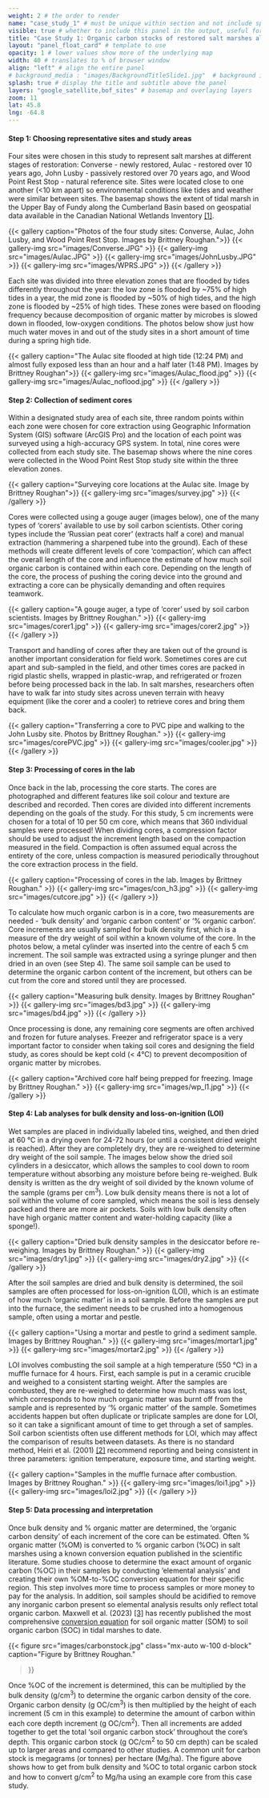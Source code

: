 ```yaml
---
weight: 2 # the order to render
name: "case_study_1" # must be unique within section and not include special characters
visible: true # whether to include this panel in the output, useful for testing
title: "Case Study 1: Organic carbon stocks of restored salt marshes along the upper Bay of Fundy"
layout: "panel_float_card" # template to use
opacity: 1 # lower values show more of the underlying map
width: 40 # translates to % of browser window
align: "left" # align the entire panel
# background_media : "images/BackgroundTitleSlide1.jpg"  # background image rendered behind the panel, covering map
splash: true # display the title and subtitle above the panel
layers: "google_satellite,bof_sites" # basemap and overlaying layers
zoom: 11
lat: 45.8
lng: -64.8
---
```


<!-- ### Case Study 1: Organic carbon stocks of restored salt marshes along the upper Bay of Fundy -->

#### Step 1:  Choosing representative sites and study areas

<!--Four study sites in the Upper Bay of Fundy along the Cumberland Basin were chosen to represent salt marshes at different stages of restoration:  Converse - newly restored, Aulac - restored over 10 years ago, John Lusby - passively restored over 50 years ago, and Wood Point Rest Stop - natural reference site. Sites were chosen to be close to one another (<10 km apart) so environmental conditions like tides and weather were similar between sites. -->

Four sites were chosen in this study to represent salt marshes at different stages of restoration: Converse - newly restored, Aulac - restored over 10 years ago, John Lusby - passively restored over 70 years ago, and Wood Point Rest Stop - natural reference site. Sites were located close to one another (<10 km apart) so environmental conditions like tides and weather were similar between sites. The basemap shows the extent of tidal marsh in the Upper Bay of Fundy along the Cumberland Basin based on geospatial data available in the Canadian National Wetlands Inventory <a href="../references/">[1]</a>.

<!--{{< figure src="images/image4.png" 
class="mx-auto w-100 d-block" 
caption="Map showing four study sites. Map by Brittney Roughan."
>}} -->

{{< gallery 
caption="Photos of the four study sites: Converse, Aulac, John Lusby, and Wood Point Rest Stop. Images by Brittney Roughan.">}}
    {{< gallery-img src="images/Converse.JPG" >}}
    {{< gallery-img src="images/Aulac.JPG" >}}
    {{< gallery-img src="images/JohnLusby.JPG" >}}
    {{< gallery-img src="images/WPRS.JPG" >}}
{{< /gallery >}}



<!--The Wood Point Rest Stop (WPRS) will be used as an example in this case study. Each site was divided into three elevation zones that are flooded by tides differently throughout the year: the low zone is flooded by 75% of high tides in a year, the mid zone flooded by 50% of high tides, and the high zone is flooded by 25% of high tides. These zones are based on flooding frequency because decomposition of organic matter by microbes is slowed down in flooded, low-oxygen conditions. -->

Each site was divided into three elevation zones that are flooded by tides differently throughout the year: the low zone is flooded by ~75% of high tides in a year, the mid zone is flooded by ~50% of high tides, and the high zone is flooded by ~25% of high tides. These zones were based on flooding frequency because decomposition of organic matter by microbes is slowed down in flooded, low-oxygen conditions. The photos below show just how much water moves in and out of the study sites in a short amount of time during a spring high tide.

<!--{{< figure src="images/image7.png" 
class="mx-auto w-100 d-block" 
caption="The Wood Point Rest Stop (WPRS) study site (black rectangle). Figure by Brittney Roughan."
>}} -->

{{< gallery 
caption="The Aulac site flooded at high tide (12:24 PM) and almost fully exposed less than an hour and a half later (1:48 PM). Images by Brittney Roughan">}}
    {{< gallery-img src="images/Aulac_flood.jpg" >}}
    {{< gallery-img src="images/Aulac_noflood.jpg" >}}
{{< /gallery >}}

#### Step 2:  Collection of sediment cores

<!-- <div class="images-container"> 
![fig3](images/survey.jpg " ") 
{width="50%"}

![fig4](images/image40.png " ")
{width="40%"}

![fig5](images/image17.png " ") 
{width="40%"} 
</div> -->

<!--Three random points within each zone were chosen for core extraction using Geographic Information System (GIS) software (ArcGIS Pro) and the location of each point was surveyed using a high-accuracy GPS system. In total, nine cores were collected from each study site. The photo below (left) shows someone surveying core locations at the Aulac site. The maps below show the location of nine cores in the Wood Point Rest Stop study site within the three elevation zones. -->

Within a designated study area of each site, three random points within each zone were chosen for core extraction using Geographic Information System (GIS) software (ArcGIS Pro) and the location of each point was surveyed using a high-accuracy GPS system. In total, nine cores were collected from each study site. The basemap shows where the nine cores were collected in the Wood Point Rest Stop study site within the three elevation zones.

{{< gallery 
caption="Surveying core locations at the Aulac site. Image by Brittney Roughan">}}
    {{< gallery-img src="images/survey.jpg" >}}
{{< /gallery >}}

Cores were collected using a gouge auger (images below), one of the many types of ‘corers’ available to use by soil carbon scientists. Other coring types include the ‘Russian peat corer’ (extracts half a core) and manual extraction (hammering a sharpened tube into the ground). Each of these methods will create different levels of core ‘compaction’, which can affect the overall length of the core and influence the estimate of how much soil organic carbon is contained within each core. Depending on the length of the core, the process of pushing the coring device into the ground and extracting a core can be physically demanding and often requires teamwork.

{{< gallery 
caption="A gouge auger, a type of ‘corer’ used by soil carbon scientists. Images by Brittney Roughan." >}}
    {{< gallery-img src="images/corer1.jpg" >}}
    {{< gallery-img src="images/corer2.jpg" >}}
{{< /gallery >}}


Transport and handling of cores after they are taken out of the ground is another important consideration for field work. Sometimes cores are cut apart and sub-sampled in the field, and other times cores are packed in rigid plastic shells, wrapped in plastic-wrap, and refrigerated or frozen before being processed back in the lab. In salt marshes, researchers often have to walk far into study sites across uneven terrain with heavy equipment (like the corer and a cooler) to retrieve cores and bring them back. 

{{< gallery 
caption="Transferring a core to PVC pipe and walking to the John Lusby site. Photos by Brittney Roughan." >}}
    {{< gallery-img src="images/corePVC.jpg" >}}
    {{< gallery-img src="images/cooler.jpg" >}}
{{< /gallery >}}

#### Step 3:  Processing of cores in the lab

Once back in the lab, processing the core starts. The cores are photographed and different features like soil colour and texture are described and recorded. Then cores are divided into different increments depending on the goals of the study. For this study, 5 cm increments were chosen for a total of 10 per 50 cm core, which means that 360 individual samples were processed! When dividing cores, a compression factor should be used to adjust the increment length based on the compaction measured in the field. Compaction is often assumed equal across the entirety of the core, unless compaction is measured periodically throughout the core extraction process in the field.

{{< gallery 
caption="Processing of cores in the lab. Images by Brittney Roughan." >}}
    {{< gallery-img src="images/con_h3.jpg" >}}
    {{< gallery-img src="images/cutcore.jpg" >}}
{{< /gallery >}}

<!--To calculate how much organic carbon is in a core, two measurements are needed - ‘bulk density’ and ‘organic carbon content’ or ‘% organic carbon’. Core increments are usually sampled for bulk density first, which is a measure of the dry weight of soil within a known volume of the core. In the photo below, a metal cylinder was inserted into the centre of each 5 cm increment. The soil sample was extracted using a syringe plunger and then dried in an oven (see Step 4). Often the same soil sample is also used to determine the organic carbon content of the increment, but others can be cut from the core and stored until they are processed.-->

To calculate how much organic carbon is in a core, two measurements are needed - ‘bulk density’ and ‘organic carbon content’ or ‘% organic carbon’. Core increments are usually sampled for bulk density first, which is a measure of the dry weight of soil within a known volume of the core. In the photos below, a metal cylinder was inserted into the centre of each 5 cm increment. The soil sample was extracted using a syringe plunger and then dried in an oven (see Step 4). The same soil sample can be used to determine the organic carbon content of the increment, but others can be cut from the core and stored until they are processed.

{{< gallery 
caption="Measuring bulk density. Images by Brittney Roughan" >}}
    {{< gallery-img src="images/bd3.jpg" >}}
    {{< gallery-img src="images/bd4.jpg" >}}
{{< /gallery >}}

<!-- ![fig13 top-left](images/bd1.jpg) 
![fig14 top-right](images/bd2.jpg) 
![fig15 bottom-left](images/bd3.jpg) 
![fig16 bottom-right](images/bd4.jpg)  -->

Once processing is done, any remaining core segments are often archived and frozen for future analyses. Freezer and refrigerator space is a very important factor to consider when taking soil cores and designing the field study, as cores should be kept cold (< 4℃) to prevent decomposition of organic matter by microbes. 

{{< gallery 
caption="Archived core half being prepped for freezing. Image by Brittney Roughan." >}}
    {{< gallery-img src="images/wp_l1.jpg" >}}
{{< /gallery >}}

#### Step 4:  Lab analyses for bulk density and loss-on-ignition (LOI)

<!--The soil samples of known volume taken from the core are first dried to determine the bulk density. Wet samples are placed in individually labeled tins, weighed, and then dried at 60 ℃ in a drying oven for 24-72 hours (or until a consistent dried weight is reached). After they are completely dry, they are re-weighed to determine dry weight of the soil sample. The photos below show the dried soil cylinders in a dessicator after the oven, which ensures the samples are fully dried before being re-weighed. Bulk density is written as the dry weight of soil divided by the known volume of the sample (grams per cm<sup>3</sup>). Low bulk density means there is not a lot of soil within the volume of core sampled, which means the soil is less densely packed and there are more air pockets. Soils with low bulk density often have high organic matter content and water-holding capacity (like a sponge!). -->

Wet samples are placed in individually labeled tins, weighed, and then dried at 60 ℃ in a drying oven for 24-72 hours (or until a consistent dried weight is reached). After they are completely dry, they are re-weighed to determine dry weight of the soil sample. The images below show the dried soil cylinders in a desiccator, which allows the samples to cool down to room temperature without absorbing any moisture before being re-weighed. Bulk density is written as the dry weight of soil divided by the known volume of the sample (grams per cm<sup>3</sup>). Low bulk density means there is not a lot of soil within the volume of core sampled, which means the soil is less densely packed and there are more air pockets. Soils with low bulk density often have high organic matter content and water-holding capacity (like a sponge!).

{{< gallery 
caption="Dried bulk density samples in the desiccator before re-weighing. Images by Brittney Roughan." >}}
    {{< gallery-img src="images/dry1.jpg" >}}
    {{< gallery-img src="images/dry2.jpg" >}}
{{< /gallery >}}


<!--After the soil samples are dried and bulk density is determined, the soil samples are often processed for loss-on-ignition (LOI), which is an estimate of how much ‘organic matter’ is a soil sample. Before the samples are put into the furnace, the soil sample needs to be crushed into a homogenous sample, often using a mortar and pestle. Depending on how much organic matter is in the sample, this can be time consuming.-->

After the soil samples are dried and bulk density is determined, the soil samples are often processed for loss-on-ignition (LOI), which is an estimate of how much ‘organic matter’ is in a soil sample. Before the samples are put into the furnace, the sediment needs to be crushed into a homogenous sample, often using a mortar and pestle. 

{{< gallery 
caption="Using a mortar and pestle to grind a sediment sample. Images by Brittney Roughan." >}}
    {{< gallery-img src="images/mortar1.jpg" >}}
    {{< gallery-img src="images/mortar2.jpg" >}}
{{< /gallery >}}


<!--LOI involves combusting the soil sample at a high temperature (550 ℃) in a muffle furnace for 4 hours. Before the soil samples are put into the furnace, they are placed in a ceramic crucible and weighed to a consistent starting weight. After the samples are combusted, they are re-weighed to determine how much mass was lost, which corresponds to how much organic matter was burnt off from the sample and is represented by ‘% organic matter’ of the sample. Sometimes accidents happen but often duplicate or triplicate samples are done for LOI, so it can take a significant amount of time to get through that many samples. Soil carbon scientists often use different methods for LOI, which may affect the comparison of results between datasets. As there is no standard method, it is recommended to report and be consistent in three parameters: ignition temperature, exposure time, and starting weight.-->

LOI involves combusting the soil sample at a high temperature (550 ℃) in a muffle furnace for 4 hours. First, each sample is put in a ceramic crucible and weighed to a consistent starting weight. After the samples are combusted, they are re-weighed to determine how much mass was lost, which corresponds to how much organic matter was burnt off from the sample and is represented by ‘% organic matter’ of the sample. Sometimes accidents happen but often duplicate or triplicate samples are done for LOI, so it can take a significant amount of time to get through a set of samples. Soil carbon scientists often use different methods for LOI, which may affect the comparison of results between datasets. As there is no standard method, Heiri et al. (2001) <a href="../references/">[2]</a> recommend reporting and being consistent in three parameters: ignition temperature, exposure time, and starting weight. 

<!--{{< gallery 
caption="Images by Brittney Roughan." >}}
    {{< gallery-img src="images/loi1.jpg" >}}
    {{< gallery-img src="images/loi2.jpg" >}}
    {{< gallery-img src="images/loi3.jpg" >}}
{{< /gallery >}}-->

{{< gallery 
caption="Samples in the muffle furnace after combustion. Images by Brittney Roughan." >}}
    {{< gallery-img src="images/loi1.jpg" >}}
    {{< gallery-img src="images/loi2.jpg" >}}
{{< /gallery >}}

#### Step 5:  Data processing and interpretation

<!--Once bulk density and % organic matter are determined, the ‘organic carbon density’ of each increment of the core can be estimated. Often % organic matter (%OM) is converted to % organic carbon (%OC) in salt marshes using a known conversion equation published in the scientific literature or roughly estimated by simply dividing %OM by 2. Some studies choose to determine the exact amount of organic carbon (%OC) in their samples by conducting ‘elemental analysis’ or sending the samples to another lab to do this analysis. More and more studies are now sending at least a subset of samples away to determine their own %OM-to-%OC conversion equations. Either way, this step involves more time to process samples or more money to pay for the analysis. In addition, soil samples should be treated to remove any inorganic carbon so elemental analysis results only reflect total organic carbon. The figure below is pulled directly from Craft et al. 1991 <a href="../references/">[1]</a> and shows the relationship between %OM and %OC for brackish and salt marsh sediments in North Carolina. For the data presented below in this case study, a local equation for %OM-to%OC was developed using data from sites located in the Upper Bay of Fundy. -->

Once bulk density and % organic matter are determined, the ‘organic carbon density’ of each increment of the core can be estimated. Often % organic matter (%OM) is converted to % organic carbon (%OC) in salt marshes using a known conversion equation published in the scientific literature. Some studies choose to determine the exact amount of organic carbon (%OC) in their samples by conducting ‘elemental analysis’ and creating their own %OM-to-%OC conversion equation for their specific region. This step involves more time to process samples or more money to pay for the analysis. In addition, soil samples should be acidified to remove any inorganic carbon present so elemental analysis results only reflect total organic carbon. Maxwell et al. (2023) <a href="../references/">[3]</a> has recently published the most comprehensive <a href="https://www.nature.com/articles/s41597-023-02633-x/figures/4" target="_blank">conversion equation</a> for soil organic matter (SOM) to soil organic carbon (SOC) in tidal marshes to date. 


<!--{{< figure src="images/Craft1991.jpg" 
class="mx-auto w-75 d-block" 
caption="Figure from Craft et al. 1991." >}}-->

{{< figure src="images/carbonstock.jpg" 
class="mx-auto w-100 d-block" 
caption="Figure by Brittney Roughan." 
>}}

<!--Once %OC of the increment is determined, this can be multiplied by the bulk density (g/cm<sup>3</sup>) to determine the organic carbon density of the core. Organic carbon density (g OC/cm<sup>3</sup>) is then multiplied by the height of each increment (5 cm in this example) to determine the amount of carbon within each core depth increment (g OC/cm<sup>2</sup>). Then all increments are added together to get the total ‘soil organic carbon stock’ throughout the core’s depth. This organic carbon stock (g OC/cm<sup>2</sup> to 50 cm depth) can be scaled up to larger areas and compared to other studies. A common unit for carbon stock is megagrams (or tonnes) per hectare (Mg/ha). The figure below shows how to get from bulk density and %OC to total organic carbon stock and how to convert g/cm<sup>2</sup> to Mg/ha using an example core from this case study.-->

Once %OC of the increment is determined, this can be multiplied by the bulk density (g/cm<sup>3</sup>) to determine the organic carbon density of the core. Organic carbon density (g OC/cm<sup>3</sup>) is then multiplied by the height of each increment (5 cm in this example) to determine the amount of carbon within each core depth increment (g OC/cm<sup>2</sup>). Then all increments are added together to get the total ‘soil organic carbon stock’ throughout the core’s depth. This organic carbon stock (g OC/cm<sup>2</sup> to 50 cm depth) can be scaled up to larger areas and compared to other studies. A common unit for carbon stock is megagrams (or tonnes) per hectare (Mg/ha). The figure above shows how to get from bulk density and %OC to total organic carbon stock and how to convert g/cm<sup>2</sup> to Mg/ha using an example core from this case study.






